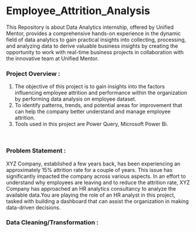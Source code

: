 # Employee_Attrition_Analysis
This Repository is about Data Analytics internship, offered by Unified Mentor, provides a comprehensive hands-on experience in the dynamic field of data analytics to gain practical insights 
into collecting, processing, and analyzing data to derive valuable business insights by creating the opportunity to work with real-time business projects in collaboration with the
innovative team at Unified Mentor.
<br>
<h3>Project Overview :</h3>
<ol type="1">
  <li>
    The objective of this project is to gain insights into the factors influencing employee attrition
    and performance within the organization by performing data analysis on employee dataset.
  </li>
  <li>
    To identify patterns, trends, and potential areas for improvement that can help the company better understand and manage employee attrition.
  </li>
  <li>
    Tools used in this project are Power Query, Microsoft Power Bi.
  </li>
</ol>
<br>
<h3>Problem Statement :</h3>
XYZ Company, established a few years back, has been experiencing an approximately 15% attrition rate for a couple of years. 
This issue has significantly impacted the company across various aspects. In an effort to understand why employees are leaving and to reduce the attrition rate,
 XYZ Company has approached an HR analytics consultancy to analyze the available data.You are playing the role of an HR analyst in this project, 
tasked with building a dashboard that can assist the organization in making data-driven decisions.
<h3>Data Cleaning/Transformation :</h3>
